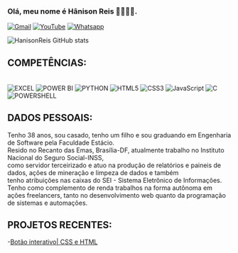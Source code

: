 ### Olá, meu nome é Hânison Reis 🖐🏾🖖🏾.
[![Gmail](https://img.shields.io/badge/Gmail-D14836?style=for-the-badge&logo=gmail&logoColor=white)](dsdevtech@gmail.com)
[![YouTube](https://img.shields.io/badge/YouTube-FF0000?style=for-the-badge&logo=youtube&logoColor=white)](https://www.youtube.com/@devtechbrasil-f3f)
[![Whatsapp](https://img.shields.io/badge/WhatsApp-25D366?style=for-the-badge&logo=whatsapp&logoColor=white)](6199507-2898)

![HanisonReis GitHub stats](https://github-readme-stats.vercel.app/api?username=HanisonReis&show_icons=true&theme=midnight-purple)

## COMPETÊNCIAS:

<div style="display: inline_block"><br/>
<img align="center" alt="EXCEL" src="https://img.shields.io/badge/Microsoft_Excel-217346?style=for-the-badge&logo=microsoft-excel&logoColor=white"/>
<img align="center" alt="POWER BI" src="https://img.shields.io/badge/PowerBI-F2C811?style=for-the-badge&logo=Power%20BI&"/>
<img align="center" alt="PYTHON" src="https://img.shields.io/badge/Python-FFD43B?style=for-the-badge&logo=python&logoColor=blue"/>
<img align="center" alt="HTML5" src="https://img.shields.io/badge/HTML5-E34F26?style=for-the-badge&logo=html5&logoColor=white"/>
<img align="center" alt="CSS3" src="https://img.shields.io/badge/CSS3-1572B6?style=for-the-badge&logo=css3&logoColor=white"/>
<img align="center" alt="JavaScript" src="https://img.shields.io/badge/JavaScript-323330?style=for-the-badge&logo=javascript&logoColor=F7DF1E"/>
<img align="center" alt="C" src="https://img.shields.io/badge/C-00599C?style=for-the-badge&logo=c&logoColor=white"/>
<img align="center" alt="POWERSHELL" src="https://img.shields.io/badge/powershell-5391FE?style=for-the-badge&logo=powershell&logoColor=white"/>
</div>

## DADOS PESSOAIS:
Tenho 38 anos, sou casado, tenho um filho e sou graduando em Engenharia de Software pela Faculdade Estácio.<br>
Resido no Recanto das Emas, Brasília-DF, atualmente trabalho no Instituto Nacional do Seguro Social-INSS,<br>
como servidor terceirizado e atuo na produção de relatórios e paineis de dados, ações de mineração e limpeza de dados e também<br>
tenho atribuições nas caixas do SEI - Sistema Eletrônico de Informações.<br>
Tenho como complemento de renda trabalhos na forma autônoma em ações freelancers, tanto no desenvolvimento web quanto da programação de sistemas e automações.

## PROJETOS RECENTES:
-[Botão interativo| CSS e HTML](https://www.youtube.com/watch?v=hk_k87JyWC0)
